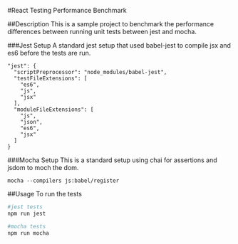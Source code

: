 #React Testing Performance Benchmark

##Description
This is a sample project to benchmark the performance differences between running
unit tests between jest and mocha.

###Jest Setup
 A standard jest setup that used babel-jest to compile jsx and es6 before the tests are run.

 ```
 "jest": {
   "scriptPreprocessor": "node_modules/babel-jest",
   "testFileExtensions": [
     "es6",
     "js",
     "jsx"
   ],
   "moduleFileExtensions": [
     "js",
     "json",
     "es6",
     "jsx"
   ]
 }
 ```

###Mocha Setup
 This is a standard setup using chai for assertions and jsdom to moch the dom.

 ```
 mocha --compilers js:babel/register
 ```

##Usage
 To run the tests
 ```bash
 #jest tests
 npm run jest

 #mocha tests
 npm run mocha
 ```
